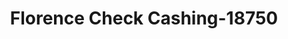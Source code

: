 ---
f_zip-code: 90255
f_state-code: CA
title: Florence Check Cashing-18750
f_phone: 323-585-8515
f_city-only: Huntington Park
f_address: 2688 East Florence Avenue Huntington Park
f_location-unique-id: '18750'
slug: florence-check-cashing-18750
updated-on: '2024-05-30T13:46:58.046Z'
created-on: '2024-05-30T13:36:59.803Z'
published-on: '2024-05-30T13:54:32.469Z'
f_city-state: cms/city/huntington-park-ca.md
f_company: cms/company/florence-check-cashing.md
f_state: cms/state/california.md
layout: '[payday-loan].html'
tags: payday-loan
---